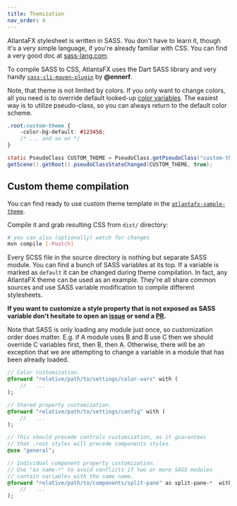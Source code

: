 ```yaml
---
title: Themization
nav_order: 4
---
```


AtlantaFX stylesheet is written in SASS. You don't have to learn it, though it's a very simple language, if you're already familiar with CSS. You can find a very good doc at [sass-lang.com](https://sass-lang.com/documentation/).

To compile SASS to CSS, AtlantaFX uses the Dart SASS library and very handy [`sass-cli-maven-plugin`](https://github.com/HebiRobotics/sass-cli-maven-plugin) by **@ennerf**.

Note, that theme is not limited by colors. If you only want to change colors, all you need is to override default looked-up [color variables](/colors/global-variables). The easiest way is to utilize pseudo-class, so you can always return to the default color scheme.

```css
.root:custom-theme {
    -color-bg-default: #123456;
    /* ... and so on */
}
```

```java
static PseudoClass CUSTOM_THEME = PseudoClass.getPseudoClass("custom-theme");
getScene().getRoot().pseudoClassStateChanged(CUSTOM_THEME, true);
```

## Custom theme compilation

You can find ready to use custom theme template in the [`atlantafx-sample-theme`](https://github.com/mkpaz/atlantafx-sample-theme).

Compile it and grab resulting CSS from `dist/` directory:

```sh
# you can also (optionally) watch for changes
mvn compile [-Pwatch]
```

Every SCSS file in the source directory is nothing but separate SASS module. You can find a bunch of SASS variables at its top. If a variable is marked as `default` it can be changed during theme compilation. In fact, any AtlantaFX theme can be used as an example. They're all share common sources and use SASS variable modification to compile different stylesheets.

**If you want to customize a style property that is not exposed as SASS variable don't hesitate to open an [issue](https://github.com/mkpaz/atlantafx/issues) or send a [PR](https://github.com/mkpaz/atlantafx/pulls).**

Note that SASS is only loading any module just once, so customization order does matter. E.g. if A module uses B and B use C then we should override C variables first, then B, then A. Otherwise, there will be an exception that we are attempting to change a variable in a module that has been already loaded.

```sass
// Color customization.
@forward "relative/path/to/settings/color-vars" with (
    //   ...
);

// Shared property customization.
@forward "relative/path/to/settings/config" with (
    //   ...
);

// This should precede controls customization, as it guarantees
// that .root styles will precede components styles.
@use "general";

// Individual component property customization.
// Use "as name-*" to avoid conflicts if two or more SASS modules
// contain variables with the same name.
@forward "relative/path/to/components/split-pane" as split-pane-*  with (
    //   ...
);
```
